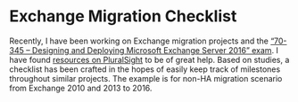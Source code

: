 # Exchange Migration Checklist

Recently, I have been working on Exchange migration projects and the [“70-345 – Designing and Deploying Microsoft Exchange Server 2016” exam](https://www.microsoft.com/en-us/learning/exam-70-345.aspx). I have found [resources on PluralSight](https://www.pluralsight.com/courses/migrating-exchange-server-2016) to be of great help. Based on studies, a checklist has been crafted in the hopes of easily keep track of milestones throughout similar projects. The example is for non-HA migration scenario from Exchange 2010 and 2013 to 2016.
